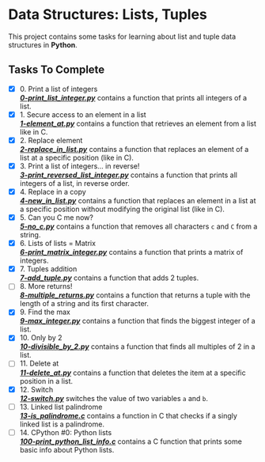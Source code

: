 # Data Structures: Lists, Tuples

This project contains some tasks for learning about list and tuple data structures in **Python**.

## Tasks To Complete

+ [x] 0\. Print a list of integers <br/>_**[0-print_list_integer.py](0-print_list_integer.py)**_  contains a function that prints all integers of a list.
+ [x] 1\. Secure access to an element in a list <br/>_**[1-element_at.py](1-element_at.py)**_  contains a function that retrieves an element from a list like in C.
+ [x] 2\. Replace element <br/>_**[2-replace_in_list.py](2-replace_in_list.py)**_  contains a function that replaces an element of a list at a specific position (like in C).
+ [x] 3\. Print a list of integers... in reverse! <br/>_**[3-print_reversed_list_integer.py](3-print_reversed_list_integer.py)**_  contains a function that prints all integers of a list, in reverse order.
+ [x] 4\. Replace in a copy <br/>_**[4-new_in_list.py](4-new_in_list.py)**_  contains a function that replaces an element in a list at a specific position without modifying the original list (like in C).
+ [x] 5\. Can you C me now? <br/>_**[5-no_c.py](5-no_c.py)**_  contains a function that removes all characters `c` and `C` from a string.
+ [x] 6\. Lists of lists = Matrix <br/>_**[6-print_matrix_integer.py](6-print_matrix_integer.py)**_  contains a function that prints a matrix of integers.
+ [x] 7\. Tuples addition <br/>_**[7-add_tuple.py](7-add_tuple.py)**_  contains a function that adds 2 tuples.
+ [ ] 8\. More returns! <br/>_**[8-multiple_returns.py](8-multiple_returns.py)**_  contains a function that returns a tuple with the length of a string and its first character.
+ [x] 9\. Find the max <br/>_**[9-max_integer.py](9-max_integer.py)**_  contains a function that finds the biggest integer of a list.
+ [x] 10\. Only by 2 <br/>_**[10-divisible_by_2.py](10-divisible_by_2.py)**_  contains a function that finds all multiples of 2 in a list.
+ [ ] 11\. Delete at <br/>_**[11-delete_at.py](11-delete_at.py)**_  contains a function that deletes the item at a specific position in a list.
+ [x] 12\. Switch <br/>_**[12-switch.py](12-switch.py)**_  switches the value of  two variables `a` and `b`.
+ [ ] 13\. Linked list palindrome <br/>_**[13-is_palindrome.c](13-is_palindrome.c)**_  contains a function in C that checks if a singly linked list is a palindrome.
+ [ ] 14\. CPython #0: Python lists <br/>_**[100-print_python_list_info.c](100-print_python_list_info.c)**_  contains a C function that prints some basic info about Python lists.
